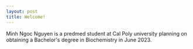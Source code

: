 ```yaml
---
layout: post
title: Welcome!
---
```

Minh Ngoc Nguyen is a predmed student at Cal Poly university planning on obtaining a Bachelor's degree in Biochemistry in June 2023.  


